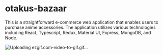 # otakus-bazaar

This is a straightforward e-commerce web application that enables users to purchase anime accessories. The application utilizes various technologies including React, Typescript, Redux, Material UI, Express, MongoDB, and Node.

![Uploading ezgif.com-video-to-gif.gif…]()
